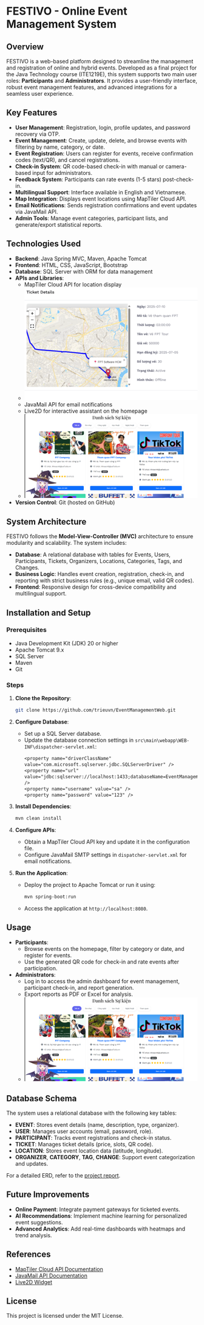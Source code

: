 # FESTIVO - Online Event Management System

## Overview
FESTIVO is a web-based platform designed to streamline the management and registration of online and hybrid events. Developed as a final project for the Java Technology course (ITE1219E), this system supports two main user roles: **Participants** and **Administrators**. It provides a user-friendly interface, robust event management features, and advanced integrations for a seamless user experience.

## Key Features
- **User Management**: Registration, login, profile updates, and password recovery via OTP.
- **Event Management**: Create, update, delete, and browse events with filtering by name, category, or date.
- **Event Registration**: Users can register for events, receive confirmation codes (text/QR), and cancel registrations.
- **Check-in System**: QR code-based check-in with manual or camera-based input for administrators.
- **Feedback System**: Participants can rate events (1-5 stars) post-check-in.
- **Multilingual Support**: Interface available in English and Vietnamese.
- **Map Integration**: Displays event locations using MapTiler Cloud API.
- **Email Notifications**: Sends registration confirmations and event updates via JavaMail API.
- **Admin Tools**: Manage event categories, participant lists, and generate/export statistical reports.

## Technologies Used
- **Backend**: Java Spring MVC, Maven, Apache Tomcat
- **Frontend**: HTML, CSS, JavaScript, Bootstrap
- **Database**: SQL Server with ORM for data management
- **APIs and Libraries**:
  - MapTiler Cloud API for location display
  - ![image](https://github.com/trieuvn/EventManagementWeb/blob/main/map.png?raw=true)
  - JavaMail API for email notifications
  - Live2D for interactive assistant on the homepage
  - ![image](https://github.com/trieuvn/EventManagementWeb/blob/main/home.png?raw=true)
- **Version Control**: Git (hosted on GitHub)

## System Architecture
FESTIVO follows the **Model-View-Controller (MVC)** architecture to ensure modularity and scalability. The system includes:
- **Database**: A relational database with tables for Events, Users, Participants, Tickets, Organizers, Locations, Categories, Tags, and Changes.
- **Business Logic**: Handles event creation, registration, check-in, and reporting with strict business rules (e.g., unique email, valid QR codes).
- **Frontend**: Responsive design for cross-device compatibility and multilingual support.

## Installation and Setup
### Prerequisites
- Java Development Kit (JDK) 20 or higher
- Apache Tomcat 9.x
- SQL Server
- Maven
- Git

### Steps
1. **Clone the Repository**:
   ```bash
   git clone https://github.com/trieuvn/EventManagementWeb.git
   ```

2. **Configure Database**:
   - Set up a SQL Server database.
   - Update the database connection settings in `src\main\webapp\WEB-INF\dispatcher-servlet.xml`:
     ```properties
     <property name="driverClassName" value="com.microsoft.sqlserver.jdbc.SQLServerDriver" />
     <property name="url" value="jdbc:sqlserver://localhost:1433;databaseName=EventManagement;encrypt=true;trustServerCertificate=true" />
     <property name="username" value="sa" />
     <property name="password" value="123" />
     ```

3. **Install Dependencies**:
   ```bash
   mvn clean install
   ```

4. **Configure APIs**:
   - Obtain a MapTiler Cloud API key and update it in the configuration file.
   - Configure JavaMail SMTP settings in `dispatcher-servlet.xml` for email notifications.

5. **Run the Application**:
   - Deploy the project to Apache Tomcat or run it using:
     ```bash
     mvn spring-boot:run
     ```
   - Access the application at `http://localhost:8080`.

## Usage
- **Participants**:
  - Browse events on the homepage, filter by category or date, and register for events.
  - Use the generated QR code for check-in and rate events after participation.
- **Administrators**:
  - Log in to access the admin dashboard for event management, participant check-in, and report generation.
  - Export reports as PDF or Excel for analysis.
  - ![image](https://github.com/trieuvn/EventManagementWeb/blob/main/home.png?raw=true)

## Database Schema
The system uses a relational database with the following key tables:
- **EVENT**: Stores event details (name, description, type, organizer).
- **USER**: Manages user accounts (email, password, role).
- **PARTICIPANT**: Tracks event registrations and check-in status.
- **TICKET**: Manages ticket details (price, slots, QR code).
- **LOCATION**: Stores event location data (latitude, longitude).
- **ORGANIZER**, **CATEGORY**, **TAG**, **CHANGE**: Support event categorization and updates.

For a detailed ERD, refer to the [project report](#).

## Future Improvements
- **Online Payment**: Integrate payment gateways for ticketed events.
- **AI Recommendations**: Implement machine learning for personalized event suggestions.
- **Advanced Analytics**: Add real-time dashboards with heatmaps and trend analysis.

## References
- [MapTiler Cloud API Documentation](https://docs.maptiler.com/cloud/api/)
- [JavaMail API Documentation](https://javaee.github.io/javamail/docs/api/)
- [Live2D Widget](https://github.com/stevenjoezhang/live2d-widget)

## License
This project is licensed under the MIT License.

